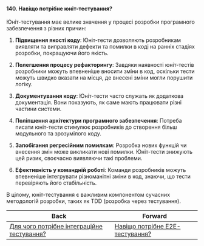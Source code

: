 #### 140. Навіщо потрібне юніт-тестування?

Юніт-тестування має велике значення у процесі розробки програмного забезпечення з різних причин:

1. **Підвищення якості коду**: Юніт-тести дозволяють розробникам виявляти та виправляти дефекти та помилки в коді на ранніх стадіях розробки, покращуючи його якість.

2. **Полегшення процесу рефакторингу**: Завдяки наявності юніт-тестів розробники можуть впевненіше вносити зміни в код, оскільки тести можуть швидко вказати на місця, де внесені зміни могли порушити логіку.

3. **Документування коду**: Юніт-тести часто служать як додаткова документація. Вони показують, як саме мають працювати різні частини системи.

4. **Поліпшення архітектури програмного забезпечення**: Потреба писати юніт-тести стимулює розробників до створення більш модульного та зрозумілого коду.

5. **Запобігання регресійним помилкам**: Розробка нових функцій чи внесення змін може викликати нові помилки. Юніт-тести знижують цей ризик, своєчасно виявляючи такі проблеми.

6. **Ефективність у командній роботі**: Команди розробників можуть впевненіше інтегрувати різноманітні зміни в код, знаючи, що тести перевіряють його стабільність.

В цілому, юніт-тестування є важливим компонентом сучасних методологій розробки, таких як TDD (розробка через тестування).

| Back | Forward |
|---|---|
| [Для чого потрібне інтеграційне тестування?](/ua/middle/testing/what-is-the-purpose-of-integration-testing.md)  | [Навіщо потрібне E2E-тестування?](/ua/middle/testing/what-is-the-purpose-of-endtoend-testing.md) |